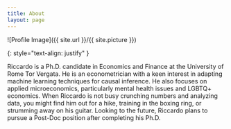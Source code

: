 ```yaml
---
title: About
layout: page
---
```

![Profile Image]({{ site.url }}/{{ site.picture }})

{: style="text-align: justify" }

<p>Riccardo is a Ph.D. candidate in Economics and Finance at the University of Rome Tor Vergata. He is an econometrician with a keen interest in adapting machine learning techniques for causal inference. He also focuses on applied microeconomics, particularly mental health issues and LGBTQ+ economics. When Riccardo is not busy crunching numbers and analyzing data, you might find him out for a hike, training in the boxing ring, or strumming away on his guitar. Looking to the future, Riccardo plans to pursue a Post-Doc position after completing his Ph.D.</p>
